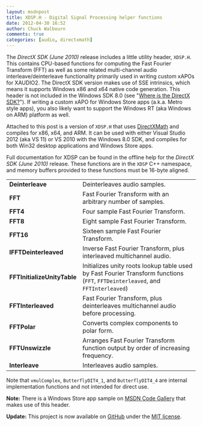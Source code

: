 ```yaml
---
layout: msdnpost
title: XDSP.H - Digital Signal Processing helper functions
date: 2012-04-30 16:52
author: Chuck Walbourn
comments: true
categories: [audio, directxmath]
---
```

The <em>DirectX SDK (June 2010)</em> release includes a little utility header, <code>XDSP.H</code>. This contains CPU-based functions for computing the Fast Fourier Transform (FFT) as well as some related multi-channel audio interleave/deinterleave functionality primarily used in writing custom xAPOs for XAUDIO2. The DirectX SDK version makes use of SSE intrinsics, which means it supports Windows x86 and x64 native code generation. This header is not included in the Windows SDK 8.0 (see "<a href="https://walbourn.github.io/where-is-the-directx-sdk/">Where is the DirectX SDK?</a>"). If writing a custom xAPO for Windows Store apps (a.k.a. Metro style apps), you also likely want to support the Windows RT (aka Windows on ARM) platform as well.
<!--more-->

Attached to this post is a version of <code>XDSP.H</code> that uses <a href="https://walbourn.github.io/introducing-directxmath/">DirectXMath</a> and compiles for x86, x64, and ARM. It can be used with either Visual Studio 2012 (aka VS 11) or VS 2010 with the Windows 8.0 SDK, and compiles for both Win32 desktop applications and Windows Store apps.

Full documentation for XDSP can be found in the offline help for the <em>DirectX SDK (June 2010)</em> release. These functions are in the <code>XDSP</code> C++ namespace, and memory buffers provided to these functions must be 16-byte aligned.

<table>
<tbody>
<tr>
<td><strong>Deinterleave</strong></td>
<td>Deinterleaves audio samples.</td>
</tr>
<tr>
<td><strong>FFT</strong></td>
<td>Fast Fourier Transform with an arbitrary number of samples.</td>
</tr>
<tr>
<td><strong>FFT4</strong></td>
<td>Four sample Fast Fourier Transform.</td>
</tr>
<tr>
<td><strong>FFT8</strong></td>
<td>Eight sample Fast Fourier Transform.</td>
</tr>
<tr>
<td><strong>FFT16</strong></td>
<td>Sixteen sample Fast Fourier Transform.</td>
</tr>
<tr>
<td><strong>IFFTDeinterleaved</strong></td>
<td>Inverse Fast Fourier Transform, plus interleaved multichannel audio.</td>
</tr>
<tr>
<td><strong>FFTInitializeUnityTable</strong></td>
<td>Initializes unity roots lookup table used by Fast Fourier Transform
functions (<code>FFT</code>, <code>FFTDeinterleaved</code>, and <code>FFTInterleaved</code>)</td>
</tr>
<tr>
<td><strong>FFTInterleaved</strong></td>
<td>Fast Fourier Transform, plus deinterleaves multichannel audio before
processing.</td>
</tr>
<tr>
<td><strong>FFTPolar</strong></td>
<td>Converts complex components to polar form.</td>
</tr>
<tr>
<td><strong>FFTUnswizzle</strong></td>
<td>Arranges Fast Fourier Transform function output by order of increasing frequency.</td>
</tr>
<tr>
<td><strong>Interleave</strong></td>
<td>Interleaves audio samples.</td>
</tr>
</tbody>
</table>

Note that <code>vmulComplex</code>, <code>ButterflyDIT4_1</code>, and <code>ButterflyDIT4_4</code> are internal implementation functions and not intended for direct use.

<strong>Note:</strong> There is a Windows Store app sample on <a href="https://code.msdn.microsoft.com/windowsapps/XAudio2-Stream-Effect-3f95c8f2/">MSDN Code Gallery</a> that makes use of this header.

<strong>Update:</strong> This project is now available on <a href="https://github.com/Microsoft/DirectXMath">GitHub</a> under the <a href="http://opensource.org/licenses/MIT">MIT license</a>.
